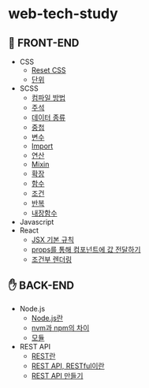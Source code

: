 # web-tech-study

## 🤚 FRONT-END
- CSS
  - [Reset CSS](./docs/frontend/CSS/css-reset.md)  
  - [단위](./docs/frontend/CSS/units.md)
- SCSS
  - [컴파일 방법](./docs/frontend/SCSS/complie.md)
  - [주석](./docs/frontend/SCSS/comment.md)
  - [데이터 종류](./docs/frontend/SCSS/data-types.md)
  - [중첩](./docs/frontend/SCSS/nesting.md)
  - [변수](./docs/frontend/SCSS/variables.md)
  - [Import](./docs/frontend/SCSS/import.md)
  - [연산](./docs/frontend/SCSS/operations.md)
  - [Mixin](./docs/frontend/SCSS/mixins.md)
  - [확장](./docs/frontend/SCSS/extend.md)
  - [함수](./docs/frontend/SCSS/functions.md)
  - [조건](./docs/frontend/SCSS/if.md)
  - [반복](./docs/frontend/SCSS/iteration.md)
  - [내장함수](./docs/frontend/SCSS/built-in-functions.md)
- Javascript
- React
  - [JSX 기본 규칙](./docs/frontend/react/JSX-rules.md)
  - [props를 통해 컴포넌트에 값 전달하기](./docs/frontend/react/props.md)
  - [조건부 렌더링](./docs/frontend/react/conditional-rendering.md)

## ✋ BACK-END  
- Node.js
  - [Node.js란](./docs/backend/node/nodejs.md)
  - [nvm과 npm의 차이](./docs/backend/node/nvm-npm.md)
  - [모듈](./docs/backend/node/module.md)
- REST API
  - [REST란](./docs/backend/restapi/rest.md)
  - [REST API, RESTful이란](./docs/backend/restapi/RESTAPI-RESTful.md)
  - [REST API 만들기](./docs/backend/restapi/make-RESTAPI.md)